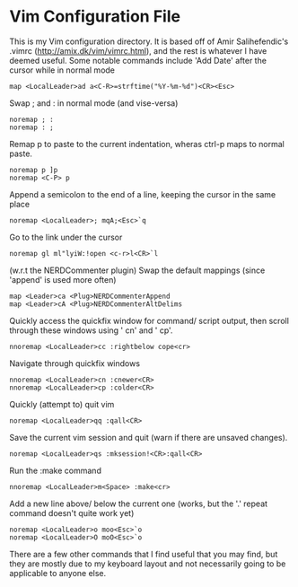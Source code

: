 Vim Configuration File
======================

This is my Vim configuration directory. It is based off of Amir Salihefendic's .vimrc (http://amix.dk/vim/vimrc.html), and the rest is whatever I have deemed useful. Some notable commands include
'Add Date' after the cursor while in normal mode

````vim
map <LocalLeader>ad a<C-R>=strftime("%Y-%m-%d")<CR><Esc>
````

Swap ; and : in normal mode (and vise-versa)

````vim
noremap ; :
noremap : ;
````

Remap p to paste to the current indentation, wheras ctrl-p maps to normal paste.

````vim
noremap p ]p
noremap <C-P> p
````

Append a semicolon to the end of a line, keeping the cursor in the same place

````vim
noremap <LocalLeader>; mqA;<Esc>`q
````

Go to the link under the cursor

````vim
noremap gl ml"lyiW:!open <c-r>l<CR>`l
````

(w.r.t the NERDCommenter plugin) Swap the default mappings (since 'append' is used more often)

````vim
map <Leader>ca <Plug>NERDCommenterAppend
map <Leader>cA <Plug>NERDCommenterAltDelims
````

Quickly access the quickfix window for command/ script output, then scroll through these windows using ' cn' and ' cp'.

````vim
nnoremap <LocalLeader>cc :rightbelow cope<cr>
````

Navigate through quickfix windows

````vim
nnoremap <LocalLeader>cn :cnewer<CR>
nnoremap <LocalLeader>cp :colder<CR>
````

Quickly (attempt to) quit vim

````vim
noremap <LocalLeader>qq :qall<CR>
````
Save the current vim session and quit (warn if there are unsaved changes).

````vim
noremap <LocalLeader>qs :mksession!<CR>:qall<CR>
````

Run the :make command

````vim
nnoremap <LocalLeader>m<Space> :make<cr>
````

Add a new line above/ below the current one (works, but the '.' repeat command doesn't quite work yet)

````vim
noremap <LocalLeader>o moo<Esc>`o
noremap <LocalLeader>O moO<Esc>`o
````

There are a few other commands that I find useful that you may find, but they are mostly due to my keyboard layout and not necessarily going to be applicable to anyone else.
